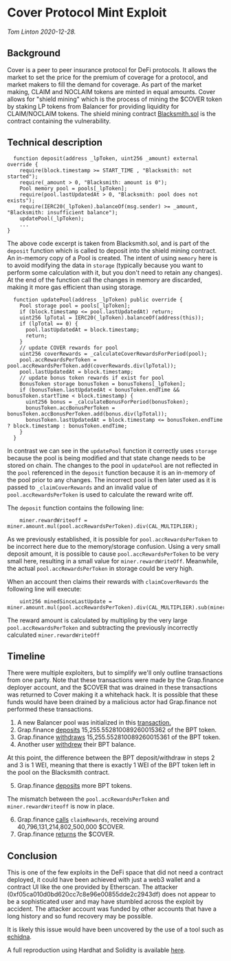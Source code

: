 # Cover Protocol Mint Exploit

_Tom Linton 2020-12-28._

## Background

Cover is a peer to peer insurance protocol for DeFi protocols. It allows the market to set the price for the premium of coverage for a protocol, and market makers to fill the demand for coverage. As part of the market making, CLAIM and NOCLAIM tokens are minted in equal amounts. Cover allows for "shield mining" which is the process of mining the $COVER token by staking LP tokens from Balancer for providing liquidity for CLAIM/NOCLAIM tokens. The shield mining contract [Blacksmith.sol](https://github.com/CoverProtocol/cover-token-mining/blob/f78cd9f/contracts/Blacksmith.sol) is the contract containing the vulnerability.


## Technical description

```
  function deposit(address _lpToken, uint256 _amount) external override {
    require(block.timestamp >= START_TIME , "Blacksmith: not started");
    require(_amount > 0, "Blacksmith: amount is 0");
    Pool memory pool = pools[_lpToken];
    require(pool.lastUpdatedAt > 0, "Blacksmith: pool does not exists");
    require(IERC20(_lpToken).balanceOf(msg.sender) >= _amount, "Blacksmith: insufficient balance");
    updatePool(_lpToken);
    ...
}
```

The above code excerpt is taken from Blacksmith.sol, and is part of the `deposit` function which is called to deposit into the shield mining contract. An in-memory copy of a Pool is created. The intent of using `memory` here is to avoid modifying the data in `storage` (typically because you want to perform some calculation with it, but you don't need to retain any changes). At the end of the function call the changes in memory are discarded, making it more gas efficient than using storage.

```
  function updatePool(address _lpToken) public override {
    Pool storage pool = pools[_lpToken];
    if (block.timestamp <= pool.lastUpdatedAt) return;
    uint256 lpTotal = IERC20(_lpToken).balanceOf(address(this));
    if (lpTotal == 0) {
      pool.lastUpdatedAt = block.timestamp;
      return;
    }
    // update COVER rewards for pool
    uint256 coverRewards = _calculateCoverRewardsForPeriod(pool);
    pool.accRewardsPerToken = pool.accRewardsPerToken.add(coverRewards.div(lpTotal));
    pool.lastUpdatedAt = block.timestamp;
    // update bonus token rewards if exist for pool
    BonusToken storage bonusToken = bonusTokens[_lpToken];
    if (bonusToken.lastUpdatedAt < bonusToken.endTime && bonusToken.startTime < block.timestamp) {
      uint256 bonus = _calculateBonusForPeriod(bonusToken);
      bonusToken.accBonusPerToken = bonusToken.accBonusPerToken.add(bonus.div(lpTotal));
      bonusToken.lastUpdatedAt = block.timestamp <= bonusToken.endTime ? block.timestamp : bonusToken.endTime;
    }
  }
```

In contrast we can see in the `updatePool` function it correctly uses `storage` because the pool is being modified and that state change needs to be stored on chain. The changes to the pool in `updatePool` are not reflected in the `pool` referenced in the `deposit` function because it is an in-memory of the pool prior to any changes. The incorrect pool is then later used as it is passed to `_claimCoverRewards` and an invalid value of `pool.accRewardsPerToken` is used to calculate the reward write off.

The `deposit` function contains the following line:

```
    miner.rewardWriteoff = miner.amount.mul(pool.accRewardsPerToken).div(CAL_MULTIPLIER);
```

As we previously established, it is possible for `pool.accRewardsPerToken` to be incorrect here due to the memory/storage confusion. Using a very small deposit amount, it is possible to cause `pool.accRewardsPerToken` to be very small here, resulting in a small value for `miner.rewardWriteOff`. Meanwhile, the actual `pool.accRewardsPerToken` in storage could be very high.

When an account then claims their rewards with `claimCoverRewards` the following line will execute:

```
    uint256 minedSinceLastUpdate = miner.amount.mul(pool.accRewardsPerToken).div(CAL_MULTIPLIER).sub(miner.rewardWriteoff);
```

The reward amount is calculated by multipling by the very large `pool.accRewardsPerToken` and subtracting the previously incorrectly calculated `miner.rewardWriteOff`

## Timeline

There were multiple exploiters, but to simplify we'll only outline transactions from one party. Note that these transactions were made by the Grap.finance deployer account, and the $COVER that was drained in these transactions was returned to Cover making it a whitehack hack. It is possible that these funds would have been drained by a malicious actor had Grap.finance not performed these transactions.

1. A new Balancer pool was initialized in this [transaction.](https://etherscan.io/tx/0xe5173fffaed3342b53d41319dc538e7923e287e962df2d27f5e425c633db45d4)
2. Grap.finance [deposits](https://etherscan.io/tx/0x77490baee41a9b35a6e87d49453c7329c7517c10ce6ce26b4c142692a2877e65) 15,255.552810089260015362 of the BPT token.
3. Grap.finance [withdraws](https://etherscan.io/tx/0x88ce99fc1cb695db82d83ce5fe587396744841d3a123687f95b18df6a3106818) 15,255.552810089260015361 of the BPT token.
4. Another user [withdrew](https://etherscan.io/tx/0xa27fb73caddb1cf24aa7a5afe84eed13db2f0a889a6ee0f3d5e6226a76c0fd9c) their BPT balance.

At this point, the difference between the BPT deposit/withdraw in steps 2 and 3 is 1 WEI, meaning that there is exactly 1 WEI of the BPT token left in the pool on the Blacksmith contract.

5. Grap.finance [deposits](https://etherscan.io/tx/0xbd1fcda7006ddd58b18cb3bfbd01ef2d1a979be596e1c73be1d7d65fd7eb8215) more BPT tokens.

The mismatch between the `pool.accRewardsPerToken` and `miner.rewardWriteoff` is now in place.

6. Grap.finance [calls](https://etherscan.io/tx/0xca135d1c4268d6354a019b66946d4fbe4de6f7ddf0ff56389a5cc2ba695b035f) `claimRewards`, receiving around 40,796,131,214,802,500,000 $COVER.
7. Grap.finance [returns](https://etherscan.io/tx/0xe6c068ca3605228b2435a414f2b372057340f77d3fe9f1d3967eb1ad128cb5d2) the $COVER.

## Conclusion

This is one of the few exploits in the DeFi space that did not need a contract deployed, it could have been achieved with just a web3 wallet and a contract UI like the one provided by Etherscan. The attacker (0xf05ca010d0bd620cc7c8e96e00855dde2c2943df) does not appear to be a sophisticated user and may have stumbled across the exploit by accident. The attacker account was funded by other accounts that have a long history and so fund recovery may be possible.

It is likely this issue would have been uncovered by the use of a tool such as [echidna](https://github.com/crytic/echidna).

A full reproduction using Hardhat and Solidity is available [here](https://github.com/OriginProtocol/security/tree/master/reproductions/2020-12-cover).
